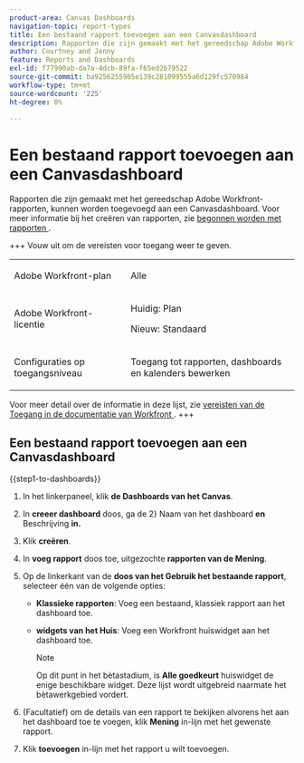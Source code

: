 ```yaml
---
product-area: Canvas Dashboards
navigation-topic: report-types
title: Een bestaand rapport toevoegen aan een Canvasdashboard
description: Rapporten die zijn gemaakt met het gereedschap Adobe Workfront-rapporten, kunnen worden toegevoegd aan een Canvasdashboard.
author: Courtney and Jenny
feature: Reports and Dashboards
exl-id: f77990ab-da7a-4dcb-89fa-f65ed2b79522
source-git-commit: ba9256255905e139c281099555a6d129fc570984
workflow-type: tm+mt
source-wordcount: '225'
ht-degree: 0%

---
```


# Een bestaand rapport toevoegen aan een Canvasdashboard

Rapporten die zijn gemaakt met het gereedschap Adobe Workfront-rapporten, kunnen worden toegevoegd aan een Canvasdashboard. Voor meer informatie bij het creëren van rapporten, zie [ begonnen worden met rapporten ](/help/quicksilver/reports-and-dashboards/reports/reporting/get-started-reports-workfront.md).

+++ Vouw uit om de vereisten voor toegang weer te geven.

<table style="table-layout:auto"> 
<col> 
</col> 
<col> 
</col> 
<tbody> 
<tr> 
   <td role="rowheader"><p>Adobe Workfront-plan</p></td> 
   <td> 
<p>Alle </p> 
   </td> 
<tr> 
 <tr> 
   <td role="rowheader"><p>Adobe Workfront-licentie</p></td> 
   <td> 
<p>Huidig: Plan </p> 
<p>Nieuw: Standaard</p> 
   </td> 
   </tr> 
  </tr> 
  <tr> 
   <td role="rowheader"><p>Configuraties op toegangsniveau</p></td> 
   <td><p>Toegang tot rapporten, dashboards en kalenders bewerken</p>
  </td> 
  </tr>  
</tbody> 
</table>

Voor meer detail over de informatie in deze lijst, zie [ vereisten van de Toegang in de documentatie van Workfront ](/help/quicksilver/administration-and-setup/add-users/access-levels-and-object-permissions/access-level-requirements-in-documentation.md).
+++

## Een bestaand rapport toevoegen aan een Canvasdashboard

{{step1-to-dashboards}}

1. In het linkerpaneel, klik **de Dashboards van het Canvas**.

1. In **creeer dashboard** doos, ga de 2} Naam van het dashboard **en** Beschrijving **in.**

1. Klik **creëren**.

1. In **voeg rapport** doos toe, uitgezochte **rapporten van de Mening**.

1. Op de linkerkant van de **doos van het Gebruik het bestaande rapport**, selecteer één van de volgende opties:

   * **Klassieke rapporten**: Voeg een bestaand, klassiek rapport aan het dashboard toe.

   * **widgets van het Huis**: Voeg een Workfront huiswidget aan het dashboard toe.

     >[!NOTE]
     >
     > Op dit punt in het bètastadium, is **Alle goedkeurt** huiswidget de enige beschikbare widget. Deze lijst wordt uitgebreid naarmate het bètawerkgebied vordert.

1. (Facultatief) om de details van een rapport te bekijken alvorens het aan het dashboard toe te voegen, klik **Mening** in-lijn met het gewenste rapport.

1. Klik **toevoegen** in-lijn met het rapport u wilt toevoegen.

